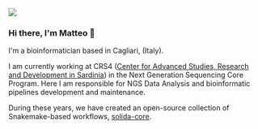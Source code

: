 ![](https://komarev.com/ghpvc/?username=massiddamt&style=plastic)
### Hi there, I'm Matteo 👋

I'm a bioinformatician based in Cagliari, (Italy). 

I am currently working at CRS4 ([Center for Advanced Studies, Research and Development in Sardinia](https://www.crs4.it)) in the Next Generation Sequencing Core Program.
Here I am responsible for NGS Data Analysis and bioinformatic pipelines development and maintenance.

During these years, we have created an open-source collection of Snakemake-based workflows, [solida-core](https://github.com/solida-core).

<!--
**massiddamt/massiddamt** is a ✨ _special_ ✨ repository because its `README.md` (this file) appears on your GitHub profile.

Here are some ideas to get you started:

- 🔭 I’m currently working on ...
- 🌱 I’m currently learning ...
- 👯 I’m looking to collaborate on ...
- 🤔 I’m looking for help with ...
- 💬 Ask me about ...
- 📫 How to reach me: ...
- 😄 Pronouns: ...
- ⚡ Fun fact: ...
-->
